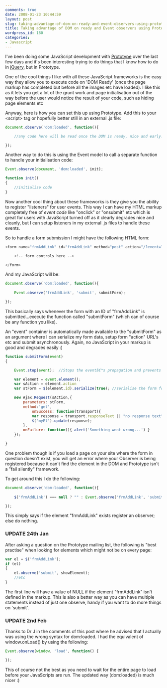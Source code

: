 ```yaml
---
comments: true
date: 2008-01-23 10:44:59
layout: post
slug: taking-advantage-of-dom-on-ready-and-event-observers-using-prototypejs
title: Taking advantage of DOM on ready and Event observers using Prototype.js
wordpress_id: 180
categories:
- Javascript
---
```


I've been doing some JavaScript development with [Prototype](http://www.prototypejs.org/) over the last few days and it's been interesting trying to do things that I know how to do in [jQuery](http://www.jquery.com/), but in Prototype.

One of the cool things I like with all these JavaScript frameworks is the easy way they allow you to execute code on 'DOM Ready' (once the page markup has completed but before all the images etc have loaded). I like this as it lets you get a lot of the grunt work and page initialisation out of the way before the user would notice the result of your code, such as hiding page elements etc

Anyway, here is how you can set this up using Prototype. Add this to your &lt;script&gt; tag or hopefully better still in an external .js file:

``` javascript
document.observe('dom:loaded', function(){

	//any code here will be read once the DOM is ready, nice and early!

});
```

Another way to do this is using the Event model to call a separate function to handle your initialisation code:

``` javascript
Event.observe(document, 'dom:loaded', init); 

function init()
{
	//initialise code
}
```

Now another cool thing about these frameworks is they give you the ability to register "listeners" for user events. This way I can have my HTML markup completely free of _event code_ like "onclick" or "onsubmit" etc which is great for users with JavaScript turned off as it clearly degrades nice and cleanly, but I can setup listeners in my external .js files to handle these events.

So to handle a form submission I might have the following HTML form:

``` javascript
<form name="frmAddLink" id="frmAddLink" method="post" action="/?event=links/create">

	<!-- form controls here -->

</form>
```

And my JavaScript will be:

``` javascript
document.observe('dom:loaded', function(){
	
	Event.observe('frmAddLink', 'submit', submitForm);

});
```

This basically says whenever the form with an ID of "frmAddLink" is submitted...execute the function called "submitForm" (which can of course be any function you like). 

An "event" container is automatically made available to the "submitForm" as an argument where I can serialize my form data, setup form "action" URL's etc and submit asynchronously. Again, no JavaScript in your markup is good and degrades easily :)

``` javascript
function submitForm(event) 
{

	Event.stop(event);	//Stops the eventâ€™s propagation and prevents its default action from being triggered eventually.

	var element = event.element();
	var sAction = element.action
	var stForm = $(element.id).serialize(true);	//serialise the form for posting

	new Ajax.Request(sAction,{
		parameters: stForm,
		method:'get',
	    	onSuccess: function(transport){
			var response = transport.responseText || "no response text";
			$('myEl').update(response);
	    },
	    onFailure: function(){ alert('Something went wrong...') }
	});

}
```

One problem though is if you load a page on your site where the form in question doesn't exist, you will get an error where your Observer is being registered because it can't find the element in the DOM and Prototype isn't a "fail silently" framework. 

To get around this I do the following:

``` javascript
document.observe('dom:loaded', function(){
	
	$('frmAddLink') === null ? "" : Event.observe('frmAddLink', 'submit', submitForm);

});
```

This simply says if the element "frmAddLink" exists register an observer; else do nothing.

### UPDATE 24th Jan

After asking a question on the Prototype mailing list, the following is "best practise" when looking for elements which might not be on every page:

``` javascript
var el = $('frmAddLink');
if (el)
{		
	el.observe('submit', showElement);
	//etc
}
```

The first line will have a value of NULL if the element "frmAddLink" isn't defined in the markup. This is also a better way as you can have multiple statements instead of just one observe, handy if you want to do more things on 'submit'.

### UPDATE 2nd Feb

Thanks to Dr J in the comments of this post where he advised that I actually was using the wrong syntax for dom:loaded. I had the equivalent of window.onLoad() by using the following:

``` javascript
Event.observe(window, 'load', function() {

});
```

This of course not the best as you need to wait for the entire page to load before your JavaScripts are run. The updated way (dom:loaded) is much nicer :)
